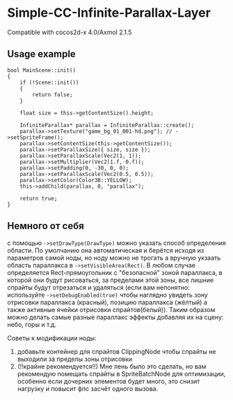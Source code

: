 # Simple-CC-Infinite-Parallax-Layer
Compatible with cocos2d-x 4.0/Axmol 2.1.5

## Usage example
```
bool MainScene::init()
{
    if (!Scene::init())
    {
        return false;
    }

    float size = this->getContentSize().height;

    InfiniteParallax* parallax = InfiniteParallax::create();
    parallax->setTexture("game_bg_01_001-hd.png"); // ->setSpriteFrame();
    parallax->setContentSize(this->getContentSize());
    parallax->setParallaxSize({ size, size });
    parallax->setParallaxScale(Vec2(1, 1));
    parallax->setMultiplier(Vec2(1.f, 0.f));
    parallax->setPadding(0, -30, 0, 0);
    parallax->setParallaxScale(Vec2(0.5, 0.5));
    parallax->setColor(Color3B::YELLOW);
    this->addChild(parallax, 0, "parallax");

    return true;
}
```

## Немного от себя

с помощью `->setDrawType(DrawType)` можно указать способ определения области. По умолчанию она автоматическая и берётся исходя из параметров самой ноды, но ноду можно не трогать а вручную укзаать область параллакса в `->setVisibleArea(Rect)`. В любом случае определяется Rect-прямоугольник 
с "безопасной" зоной параллакса, в которой они будут рисоваться, за пределами этой зоны, все лишние спрайты будут отрезаться и удаляться (если вам непонятно: используйте `->setDebugEnabled(true)` чтобы наглядно увидеть зону отрисовки параллакса (красный), позицию параллакса (жёлтый) а также активные ячейки отрисовки спрайтов(белый)). Таким образом можно делать самые разные параллакс эффекты добавляя их на сцену: небо, горы и т.д.

Советы к модификации ноды:
1. добавьте контейнер для спрайтов ClippingNode чтобы спрайты не выходили за пределы зоны отрисовки
2. (!!крайне рекомендуется!!) Мне лень было это сделать, но вам рекомендую помещать спрайты в SpriteBatchNode для оптимизации, особенно если дочерних элементов будет много, это снизит нагрузку и повысит фпс засчёт одного вызова.
